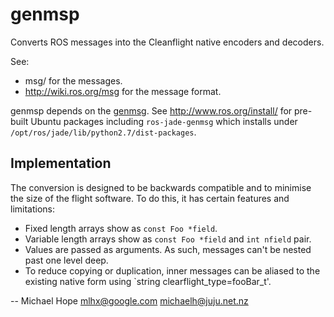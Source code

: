 genmsp
======
Converts ROS messages into the Cleanflight native encoders and
decoders.

See:

* msg/ for the messages.
* http://wiki.ros.org/msg for the message format.

genmsp depends on the [genmsg](https://github.com/ros/genmsg).
See http://www.ros.org/install/ for pre-built Ubuntu packages
including `ros-jade-genmsg` which installs under
`/opt/ros/jade/lib/python2.7/dist-packages`.

Implementation
--------------
The conversion is designed to be backwards compatible and to minimise
the size of the flight software.  To do this, it has certain features
and limitations:

* Fixed length arrays show as `const Foo *field`.
* Variable length arrays show as `const Foo *field` and `int nfield`
  pair.
* Values are passed as arguments.  As such, messages can't be nested
  past one level deep.
* To reduce copying or duplication, inner messages can be aliased to
  the existing native form using `string clearflight_type=fooBar_t'.

-- Michael Hope <mlhx@google.com> <michaelh@juju.net.nz>
